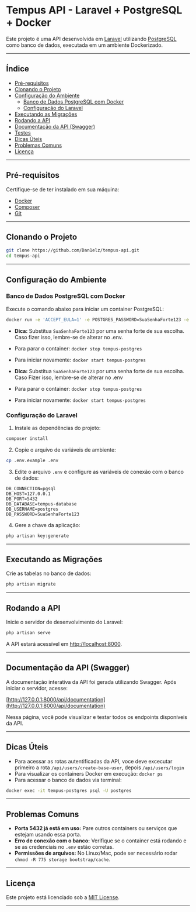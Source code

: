 # Tempus API - Laravel + PostgreSQL + Docker

Este projeto é uma API desenvolvida em [Laravel](https://laravel.com/) utilizando [PostgreSQL](https://www.postgresql.org/) como banco de dados, executada em um ambiente Dockerizado.

---

## Índice

- [Pré-requisitos](#pré-requisitos)
- [Clonando o Projeto](#clonando-o-projeto)
- [Configuração do Ambiente](#configuração-do-ambiente)
    - [Banco de Dados PostgreSQL com Docker](#banco-de-dados-postgresql-com-docker)
    - [Configuração do Laravel](#configuração-do-laravel)
- [Executando as Migrações](#executando-as-migrações)
- [Rodando a API](#rodando-a-api)
- [Documentação da API (Swagger)](#documentação-da-api-swagger)
- [Testes](#testes)
- [Dicas Úteis](#dicas-úteis)
- [Problemas Comuns](#problemas-comuns)
- [Licença](#licença)

---

## Pré-requisitos

Certifique-se de ter instalado em sua máquina:

- [Docker](https://docs.docker.com/get-docker/)
- [Composer](https://getcomposer.org/)
- [Git](https://git-scm.com/)

---

## Clonando o Projeto

```bash
git clone https://github.com/Dan1elz/tempus-api.git
cd tempus-api
```

---

## Configuração do Ambiente

### Banco de Dados PostgreSQL com Docker

Execute o comando abaixo para iniciar um container PostgreSQL:

```bash
docker run -e 'ACCEPT_EULA=1' -e POSTGRES_PASSWORD=SuaSenhaForte123 -e POSTGRES_DB=tempus-database -p 5432:5432 --name tempus-postgres -d postgres
```

- **Dica:** Substitua `SuaSenhaForte123` por uma senha forte de sua escolha. Caso fizer isso, lembre-se de alterar no .env.
- Para parar o container: `docker stop tempus-postgres`
- Para iniciar novamente: `docker start tempus-postgres`

- **Dica:** Substitua `SuaSenhaForte123` por uma senha forte de sua escolha. Caso Fizer isso, lembre-se de alterar no .env
- Para parar o container: `docker stop tempus-postgres`
- Para iniciar novamente: `docker start tempus-postgres`

### Configuração do Laravel

1. Instale as dependências do projeto:

```bash
composer install
```

2. Copie o arquivo de variáveis de ambiente:

```bash
cp .env.example .env
```

3. Edite o arquivo `.env` e configure as variáveis de conexão com o banco de dados:

```
DB_CONNECTION=pgsql
DB_HOST=127.0.0.1
DB_PORT=5432
DB_DATABASE=tempus-database
DB_USERNAME=postgres
DB_PASSWORD=SuaSenhaForte123
```

4. Gere a chave da aplicação:

```bash
php artisan key:generate
```

---

## Executando as Migrações

Crie as tabelas no banco de dados:

```bash
php artisan migrate
```

---

## Rodando a API

Inicie o servidor de desenvolvimento do Laravel:

```bash
php artisan serve
```

A API estará acessível em [http://localhost:8000](http://localhost:8000).

---

## Documentação da API (Swagger)

A documentação interativa da API foi gerada utilizando Swagger. Após iniciar o servidor, acesse:

[http://127.0.0.1:8000/api/documentation](http://127.0.0.1:8000/api/documentation)

Nessa página, você pode visualizar e testar todos os endpoints disponíveis da API.


---


## Dicas Úteis

- Para acessar as rotas autentificadas da API, voce deve excecutar primeiro a rota `/api/users/create-base-user`, depois `/api/users/login`
- Para visualizar os containers Docker em execução: `docker ps`
- Para acessar o banco de dados via terminal:

```bash
docker exec -it tempus-postgres psql -U postgres
```
---

## Problemas Comuns

- **Porta 5432 já está em uso:** Pare outros containers ou serviços que estejam usando essa porta.
- **Erro de conexão com o banco:** Verifique se o container está rodando e se as credenciais no `.env` estão corretas.
- **Permissões de arquivos:** No Linux/Mac, pode ser necessário rodar `chmod -R 775 storage bootstrap/cache`.

---

## Licença

Este projeto está licenciado sob a [MIT License](LICENSE).

---

